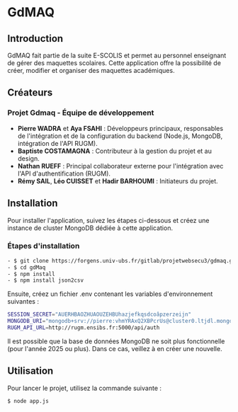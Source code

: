 # GdMAQ

## Introduction
GdMAQ fait partie de la suite E-SCOLIS et permet au personnel enseignant de gérer des maquettes scolaires. Cette application offre la possibilité de créer, modifier et organiser des maquettes académiques.

## Créateurs
### Projet Gdmaq - Équipe de développement
- **Pierre WADRA** et **Aya FSAHI** : Développeurs principaux, responsables de l'intégration et de la configuration du backend (Node.js, MongoDB, intégration de l'API RUGM).
- **Baptiste COSTAMAGNA** : Contributeur à la gestion du projet et au design.
- **Nathan RUEFF** : Principal collaborateur externe pour l'intégration avec l'API d'authentification (RUGM).
- **Rémy SAIL**, **Léo CUISSET** et **Hadir BARHOUMI** : Initiateurs du projet.

## Installation
Pour installer l'application, suivez les étapes ci-dessous et créez une instance de cluster MongoDB dédiée à cette application.

### Étapes d'installation
```bash
- $ git clone https://forgens.univ-ubs.fr/gitlab/projetwebsecu3/gdmaq.git
- $ cd gdMaq
- $ npm install
- $ npm install json2csv
```
Ensuite, créez un fichier .env contenant les variables d'environnement suivantes :

```bash
SESSION_SECRET="AUERHBAOZHUAOUZEHBUhazjefkqsdcoâpzerzeijn"
MONGODB_URI="mongodb+srv://pierre:vhmYRAxQ2XBPcrUs@cluster0.ltjdl.mongodb.net/?retryWrites=true&w=majority"
RUGM_API_URL=http://rugm.ensibs.fr:5000/api/auth
```
Il est possible que la base de données MongoDB ne soit plus fonctionnelle (pour l'année 2025 ou plus). Dans ce cas, veillez à en créer une nouvelle.

## Utilisation
Pour lancer le projet, utilisez la commande suivante :

```bash
$ node app.js
```